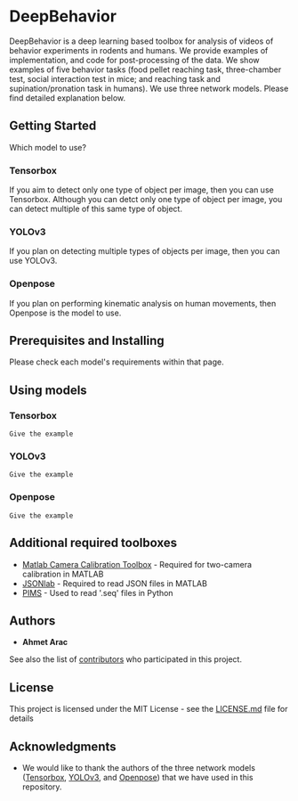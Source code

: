 # DeepBehavior

DeepBehavior is a deep learning based toolbox for analysis of videos of behavior experiments in rodents and humans. We provide examples of implementation, and code for post-processing of the data. We show examples of five behavior tasks (food pellet reaching task, three-chamber test, social interaction test in mice; and reaching task and supination/pronation task in humans). We use three network models. Please find detailed explanation below.

## Getting Started

Which model to use?

### Tensorbox

If you aim to detect only one type of object per image, then you can use Tensorbox. Although you can detct only one type of object per image, you can detect multiple of this same type of object.

### YOLOv3

If you plan on detecting multiple types of objects per image, then you can use YOLOv3.

### Openpose

If you plan on performing kinematic analysis on human movements, then Openpose is the model to use.

## Prerequisites and Installing

Please check each model's requirements within that page.

## Using models

### Tensorbox

```
Give the example
```

### YOLOv3

```
Give the example
```

### Openpose

```
Give the example
```





## Additional required toolboxes

* [Matlab Camera Calibration Toolbox](http://www.vision.caltech.edu/bouguetj/calib_doc/) - Required for two-camera calibration in MATLAB
* [JSONlab](https://www.mathworks.com/matlabcentral/fileexchange/33381-jsonlab-a-toolbox-to-encode-decode-json-files) - Required to read JSON files in MATLAB
* [PIMS](http://soft-matter.github.io/pims/v0.4.1/) - Used to read '.seq' files in Python

## Authors

* **Ahmet Arac** 

See also the list of [contributors](https://github.com/your/project/contributors) who participated in this project.

## License

This project is licensed under the MIT License - see the [LICENSE.md](LICENSE.md) file for details

## Acknowledgments

* We would like to thank the authors of the three network models ([Tensorbox](https://github.com/Russell91/TensorBox), [YOLOv3](https://github.com/AlexeyAB/darknet), and [Openpose](https://github.com/CMU-Perceptual-Computing-Lab/openpose)) that we have used in this repository.
